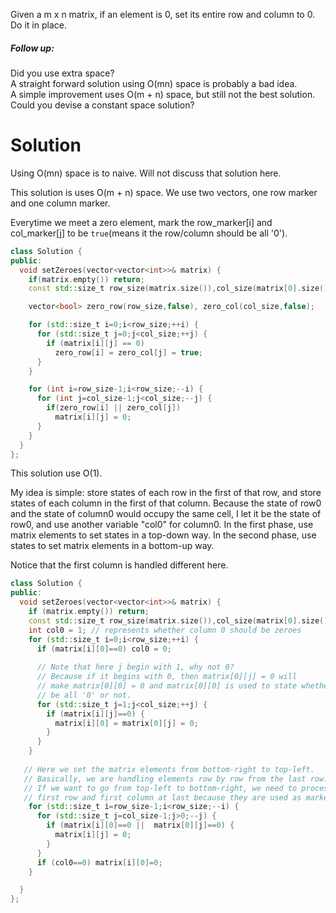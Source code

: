 Given a m x n matrix, if an element is 0, set its entire row and column to 0. Do it in place.
  
##### Follow up:
  
Did you use extra space?  
A straight forward solution using O(mn) space is probably a bad idea.  
A simple improvement uses O(m + n) space, but still not the best solution.  
Could you devise a constant space solution?    

  
# Solution  

Using O(mn) space is to naive. Will not discuss that solution here.
  

  
This solution is uses O(m + n) space. We use two vectors, one row marker and one column marker.

Everytime we meet a zero element, mark the row_marker[i] and col_marker[j] to be ```true```(means it the row/column should be all '0').  

```cpp  
class Solution {
public:
  void setZeroes(vector<vector<int>>& matrix) {
    if(matrix.empty()) return;
    const std::size_t row_size(matrix.size()),col_size(matrix[0].size());

    vector<bool> zero_row(row_size,false), zero_col(col_size,false);

    for (std::size_t i=0;i<row_size;++i) {
      for (std::size_t j=0;j<col_size;++j) {
        if (matrix[i][j] == 0)
          zero_row[i] = zero_col[j] = true;
      }
    }

    for (int i=row_size-1;i<row_size;--i) {
      for (int j=col_size-1;j<col_size;--j) {
        if(zero_row[i] || zero_col[j])
          matrix[i][j] = 0;
      }
    }
  }
};
```


This solution use O(1).
  
My idea is simple: store states of each row in the first of that row, and store states of each column in the first of that column. Because the state of row0 and the state of column0 would occupy the same cell, I let it be the state of row0, and use another variable "col0" for column0. In the first phase, use matrix elements to set states in a top-down way. In the second phase, use states to set matrix elements in a bottom-up way.
  
Notice that the first column is handled different here.

```cpp  
class Solution {
public:
  void setZeroes(vector<vector<int>>& matrix) {
    if (matrix.empty()) return;
    const std::size_t row_size(matrix.size()),col_size(matrix[0].size());
    int col0 = 1; // represents whether column 0 should be zeroes
    for (std::size_t i=0;i<row_size;++i) {
      if (matrix[i][0]==0) col0 = 0;
      
      // Note that here j begin with 1, why not 0?
      // Because if it begins with 0, then matrix[0][j] = 0 will
      // make matrix[0][0] = 0 and matrix[0][0] is used to state whether row 0 should
      // be all '0' or not.
      for (std::size_t j=1;j<col_size;++j) {
        if (matrix[i][j]==0) {
          matrix[i][0] = matrix[0][j] = 0;
        }
      }
    }
    
   // Here we set the matrix elements from bottom-right to top-left.
   // Basically, we are handling elements row by row from the last row.
   // If we want to go from top-left to bottom-right, we need to process
   // first row and first column at last because they are used as markers.
    for (std::size_t i=row_size-1;i<row_size;--i) {
      for (std::size_t j=col_size-1;j>0;--j) {
        if (matrix[i][0]==0 ||  matrix[0][j]==0) {
          matrix[i][j] = 0;
        }
      }
      if (col0==0) matrix[i][0]=0;
    }

  }
};
```
